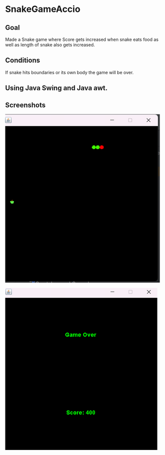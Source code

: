 # SnakeGameAccio

## Goal 
Made a Snake game where Score gets increased when snake eats food as well as length of snake also gets increased.

## Conditions
If snake hits boundaries or its own body the game will be over.

## Using Java Swing and Java awt.

## Screenshots
![Game screen](https://raw.githubusercontent.com/Prabhat2131/SnakeGameAccio/main/Screenshot%202023-07-09%20154226.png)

![score screen](https://raw.githubusercontent.com/Prabhat2131/SnakeGameAccio/main/Screenshot%202023-07-09%20154320.png)
